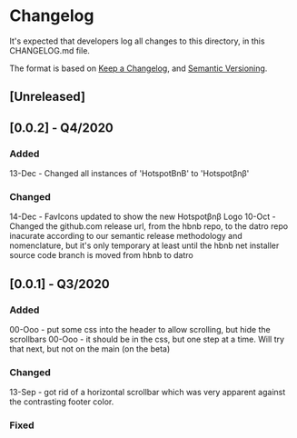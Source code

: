 # Changelog
It's expected that developers log all changes to this directory, in this CHANGELOG.md file.

The format is based on [Keep a Changelog](https://keepachangelog.com/en/1.0.0/),
and [Semantic Versioning](https://semver.org/spec/v2.0.0.html).

## [Unreleased]

## [0.0.2] - Q4/2020

### Added
13-Dec - Changed all instances of 'HotspotBnB' to 'Hotspotβnβ'

### Changed
14-Dec - FavIcons updated to show the new Hotspotβnβ Logo
10-Oct - Changed the github.com release url, from the hbnb repo, to the datro repo
         inacurate according to our semantic release methodology and nomenclature, but it's only temporary
         at least until the hbnb net installer source code branch is moved from hbnb to datro 

## [0.0.1] - Q3/2020

### Added
00-Ooo - put some css into the header to allow scrolling, but hide the scrollbars
00-Ooo - it should be in the css, but one step at a time. Will try that next, but not on the main (on the beta)

### Changed
13-Sep - got rid of a horizontal scrollbar which was very apparent against the contrasting footer color. 

### Fixed
